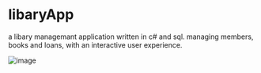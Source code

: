 # libaryApp
a libary  managemant application written in c# and sql.
managing members, books and loans, with an interactive user experience.






![image](https://user-images.githubusercontent.com/54371245/158712033-01703f3a-9a32-433a-b281-d332f2793e04.png)
